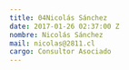 ```yaml
---
title: 04Nicolás Sánchez
date: 2017-01-26 02:37:00 Z
nombre: Nicolás Sánchez
mail: nicolas@2811.cl
cargo: Consultor Asociado
---
```


